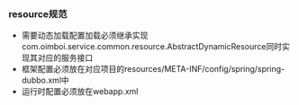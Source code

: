 ### resource规范

+ 需要动态加载配置加载必须继承实现com.oimboi.service.common.resource.AbstractDynamicResource同时实现其对应的服务接口
+ 框架配置必须放在对应项目的resources/META-INF/config/spring/spring-dubbo.xml中
+ 运行时配置必须放在webapp.xml
	
